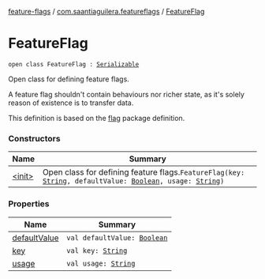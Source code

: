 [feature-flags](../../index.md) / [com.saantiaguilera.featureflags](../index.md) / [FeatureFlag](./index.md)

# FeatureFlag

`open class FeatureFlag : `[`Serializable`](https://docs.oracle.com/javase/8/docs/api/java/io/Serializable.html)

Open class for defining feature flags.

A feature flag shouldn't contain behaviours nor richer state, as it's solely reason of existence
is to transfer data.

This definition is based on the [flag](https://golang.org/pkg/flag) package definition.

### Constructors

| Name | Summary |
|---|---|
| [&lt;init&gt;](-init-.md) | Open class for defining feature flags.`FeatureFlag(key: `[`String`](https://kotlinlang.org/api/latest/jvm/stdlib/kotlin/-string/index.html)`, defaultValue: `[`Boolean`](https://kotlinlang.org/api/latest/jvm/stdlib/kotlin/-boolean/index.html)`, usage: `[`String`](https://kotlinlang.org/api/latest/jvm/stdlib/kotlin/-string/index.html)`)` |

### Properties

| Name | Summary |
|---|---|
| [defaultValue](default-value.md) | `val defaultValue: `[`Boolean`](https://kotlinlang.org/api/latest/jvm/stdlib/kotlin/-boolean/index.html) |
| [key](key.md) | `val key: `[`String`](https://kotlinlang.org/api/latest/jvm/stdlib/kotlin/-string/index.html) |
| [usage](usage.md) | `val usage: `[`String`](https://kotlinlang.org/api/latest/jvm/stdlib/kotlin/-string/index.html) |
